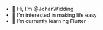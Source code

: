 - 👋 Hi, I’m @JohanWidding
- 👀 I’m interested in making life easy
- 🌱 I’m currently learning Flutter
